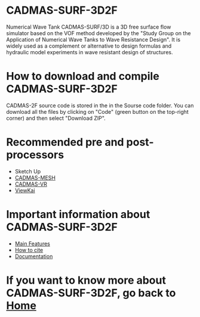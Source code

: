 # CADMAS-SURF-3D2F
Numerical Wave Tank CADMAS-SURF/3D is a 3D free surface flow simulator based on the VOF method developed by the "Study Group on the Application of Numerical Wave Tanks to Wave Resistance Design". It is widely used as a complement or alternative to design formulas and hydraulic model experiments in wave resistant design of structures.
# How to download and compile CADMAS-SURF-3D2F
CADMAS-2F source code is stored in the in the Sourse code folder. You can download all the files by clicking on "Code" (green button on the top-right corner) and then select "Download ZIP".
# Recommended pre and post-processors
+ Sketch Up
+ [CADMAS-MESH](https://github.com/CADMAS-SURF/Multiscale-and-Multiphysics-Integrated-Simulator-for-Tsunami/tree/main/Pre%20and%20post-processors/CADMAS-MESH)
+ [CADMAS-VR](https://github.com/CADMAS-SURF/Multiscale-and-Multiphysics-Integrated-Simulator-for-Tsunami/tree/main/Pre%20and%20post-processors/CADMAS-VR)
+ [ViewKai](https://github.com/CADMAS-SURF/Multiscale-and-Multiphysics-Integrated-Simulator-for-Tsunami/tree/main/Pre%20and%20post-processors/ViewKai)
# Important information about CADMAS-SURF-3D2F
+ [Main Features](https://github.com/CADMAS-SURF/Multiscale-and-Multiphysics-Integrated-Simulator-for-Tsunami/wiki/Main-Features(CADMAS))
+ [How to cite](https://github.com/CADMAS-SURF/Multiscale-and-Multiphysics-Integrated-Simulator-for-Tsunami/wiki/How-to-cite)
+ [Documentation](https://github.com/CADMAS-SURF/Multiscale-and-Multiphysics-Integrated-Simulator-for-Tsunami/wiki/Papers-related-to-CADMAS%E2%80%90SURF-3D2F)
# If you want to know more about CADMAS-SURF-3D2F, go back to [Home](https://github.com/CADMAS-SURF/Multiscale-and-Multiphysics-Integrated-Simulator-for-Tsunami/wiki)
